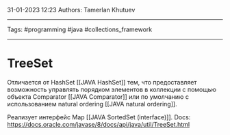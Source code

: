 31-01-2023
12:23
Authors: Tamerlan Khutuev
***
Tags: #programming #java #collections_framework 
***
# TreeSet
Отличается от HashSet [[JAVA HashSet]] тем, что предоставляет возможность управлять порядком элементов в коллекции с помощью объекта Comparator [[JAVA Comparator]] или по умолчанию с использованием natural ordering [[JAVA natural ordering]].

Реализует интерфейс Map [[JAVA SortedSet (interface)]].
Docs: https://docs.oracle.com/javase/8/docs/api/java/util/TreeSet.html
